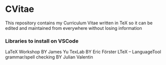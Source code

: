 # CVitae
This repository contains my Curriculum Vitae written in TeX so it can be edited and maintained from everywhere without losing information

### Libraries to install on VSCode
LaTeX Workshop BY James Yu
TexLab BY Eric Förster
LTeX – LanguageTool grammar/spell checking BY Julian Valentin

